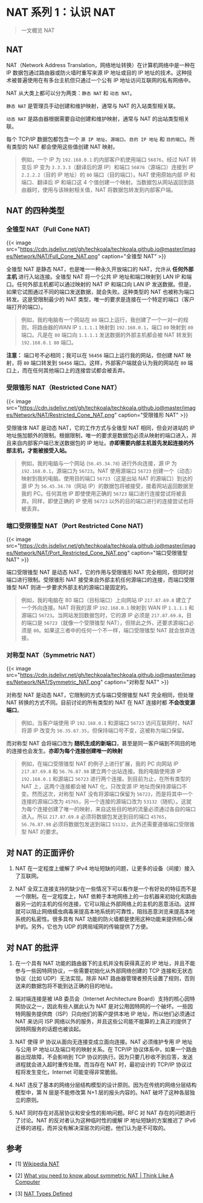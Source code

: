 # NAT 系列 1：认识 NAT


>一文概览 NAT

<!--more-->

## NAT

NAT（Network Address Translation，网络地址转换）在计算机网络中是一种在 IP 数据包通过路由器或防火墙时重写来源 IP 地址或目的 IP 地址的技术。这种技术被普遍使用在有多台主机但只通过一个公有 IP 地址访问互联网的私有网络中。

NAT 从大类上都可以分为两类：`静态 NAT` 和 `动态 NAT`。

`静态 NAT` 是管理员手动创建和维护映射，通常与 NAT 的入站类型相关联。

`动态 NAT` 是路由器根据需要自动创建和维护映射，通常与 NAT 的出站类型相关联。

每个 TCP/IP 数据包都包含一个 `源 IP 地址`、`源端口`、`目的 IP 地址` 和 `目的端口`。所有类型的 NAT 都会使用这些值创建 NAT 映射。

>例如，一个 IP 为 `192.168.0.1` 的内部客户机使用端口 `56876`，经过 NAT 转变后 IP 变为 `3.3.3.3`（翻译后的源 IP）和端口 `56876`（源端口）连接到 IP `2.2.2.2`（目的 IP 地址）的 `80` 端口（目的端口）。NAT 使用原始内部 IP 和端口、翻译后 IP 和端口这 4 个值创建一个映射。当数据包从网站返回到路由器时，使用与该映射相关值，NAT 将数据包转发到内部客户端。

## NAT 的四种类型

### 全锥型 NAT（Full Cone NAT)

{{< image src="https://cdn.jsdelivr.net/gh/techkoala/techkoala.github.io@master/images/Network/NAT/Full_Cone_NAT.png" caption="全锥型 NAT" >}}

全锥型 NAT 是静态 NAT，也是唯一一种永久开放端口的 NAT，允许从 **任何外部主机** 进行入站连接。全锥型 NAT 将一个公共 IP 地址和端口映射到 LAN IP 和端口。任何外部主机都可以通过映射的 NAT IP 和端口向 LAN IP 发送数据。但是，如果它试图通过不同的端口发送数据，就会失败。这种类型的 NAT 也被称为端口转发。这是受限制最少的 NAT 类型，唯一的要求是连接在一个特定的端口（客户端打开的端口）。

>例如，我的电脑有一个网站在 `80` 端口上运行，我创建了一个一对一的规则，将路由器的WAN IP `1.1.1.1` 映射到 `192.168.0.1`，端口 `80` 映射到 `80` 端口。凡是在 `80` 端口向 `1.1.1.1` 发送数据的外部主机都会被 NAT 转发到 `192.168.0.1 80` 端口。

**注意：** 端口号不必相同；我可以在 `56456` 端口上运行我的网站，但创建 NAT 映射，将 `80` 端口转发到 `56456` 端口。这样，外部客户端就会认为我的网站在 `80` 端口上，而在任何其他端口上的连接尝试都会被丢弃。

### 受限锥形 NAT（Restricted Cone NAT）

{{< image src="https://cdn.jsdelivr.net/gh/techkoala/techkoala.github.io@master/images/Network/NAT/Restricted_Cone_NAT.png" caption="受限锥形 NAT" >}}

受限锥体 NAT 是动态 NAT，它的工作方式与全锥型 NAT 相同，但会对进站的 IP 地址施加额外的限制。根据限制，唯一的要求是数据包必须从映射的端口进入，并且来自内部客户端已发送数据包的 IP 地址。**亦即需要内部主机首先发起连接的外部主机，才能被接受入站。**

>例如，我的电脑与一个网站 (`56.45.34.78`) 进行外向连接，源 IP 为 `192.168.0.1`，源端口为 `56723`。NAT 使用源端口 `56723` 创建一个（动态）映射到我的电脑。使用目的端口 `56723`（这是出站 NAT 的源端口）到达的源 IP 为 `56.45.34.78`（网站 IP）的数据包将被接受，接着网站返回数据至我的 PC。任何其他 IP 即使使用正确的 `56723` 端口进行连接尝试将被丢弃。同样，即使正确的 IP 使用 `56723` 以外的目的端口进行的连接尝试也将被丢弃。

### 端口受限锥型 NAT（Port Restricted Cone NAT)

{{< image src="https://cdn.jsdelivr.net/gh/techkoala/techkoala.github.io@master/images/Network/NAT/Port_Restricted_Cone_NAT.png" caption="端口受限锥型 NAT" >}}

端口受限锥型 NAT 是动态 NAT，它的作用与受限锥形 NAT 完全相同，但同时对端口进行限制。受限锥形 NAT 接受来自外部主机任何源端口的连接，而端口受限锥型 NAT 则进一步要求外部主机的源端口是固定的。

>例如，我的电脑在 80 端口（目标端口）上向网站 IP `217.87.69.8` 建立了一个外向连接。NAT 将我的源 IP `192.168.0.1` 映射到 WAN IP `1.1.1.1` 和源端口 `56723`。当网站发回数据包时，它的源 IP 必须是 `217.87.69.8`，目的端口是 `56723`（就像一个受限锥型 NAT），但除此之外，还要求源端口必须是 `80`。如果这三者中的任何一个不一样，端口受限锥型 NAT 就会放弃连接。

### 对称型 NAT（Symmetric NAT）

{{< image src="https://cdn.jsdelivr.net/gh/techkoala/techkoala.github.io@master/images/Network/NAT/Symmetric_NAT.png" caption="对称型 NAT" >}}

对称型 NAT 是动态 NAT，它限制的方式与端口受限锥型 NAT 完全相同，但处理 NAT 转换的方式不同。目前讨论的所有类型的 NAT 在 NAT 连接时都 **不会改变源端口**。

>例如，当客户端使用 IP `192.168.0.1` 和源端口 `56723` 访问互联网时，NAT 将源 IP 改变为 `56.35.67.35`，但保持端口号不变，这被称为端口保留。

而对称型 NAT 会将端口改为 **随机生成的新端口**，甚至是同一客户端到不同目的地的连接也会发生。**亦即为每个连接创建唯一的映射**
	
>例如，在端口受限锥型 NAT 的例子上进行扩展，我的 PC 向网站 IP `217.87.69.8` 和 `56.76.87.98` 建立两个出站连接。我的电脑使用源 IP `192.168.0.1` 和源端口 `56723` 进行两个连接。到目前为止，在所有类型的 NAT 上，这两个连接都会被 NAT 化，只改变源 IP 地址而保持源端口不变。然而这次，对称型 NAT 没有将源端口保留为 `56723`，而是将其中一个连接的源端口改为 `45765`，另一个连接的源端口改为 `53132`（随机）。这就为每个连接创建了唯一的映射，来自这些目的地的流量必须通过各自的端口进入。所以 `217.87.69.8` 必须将数据包发送到目的端口 `45765`，`56.76.87.98` 必须将数据包发送到端口 `53132`，此外还需要遵循端口受限锥型 NAT 的要求。

## 对 NAT 的正面评价

1. NAT 在一定程度上缓解了 IPv4 地址短缺的问题，让更多的设备（间接）接入了互联网。

2. NAT 全双工连接支持的缺少在一些情况下可以看作是一个有好处的特征而不是一个限制。在一定程度上，NAT 依赖于本地网络上的一台机器来初始化和路由器另一边的主机的任何连接，它可以阻止外部网络上的主机的恶意活动。这样就可以阻止网络蠕虫病毒来提高本地系统的可靠性，阻挡恶意浏览来提高本地系统的私密性。很多具有 NAT 功能的防火墙都是使用这种功能来提供核心保护的。另外，它也为 UDP 的跨局域网的传输提供了方便。

## 对 NAT 的批评

1. 在一个具有 NAT 功能的路由器下的主机并没有获得真正的 IP 地址，并且不能参与一些因特网协议，一些需要初始化从外部网络创建的 TCP 连接和无状态协议（比如 UDP）无法实现。除非 NAT 路由器管理者预先设置了规则，否则送来的数据包将不能到达正确的目的地址。

2. 端对端连接是被 IAB 委员会（Internet Architecture Board）支持的核心因特网协议之一，因此有些人据此认为 NAT 是对公用因特网的一个破坏。一些因特网服务提供商（ISP）只向他们的客户提供本地 IP 地址，所以他们必须通过 NAT 来访问 ISP 网络以外的服务，并且这些公司能不能算的上真正的提供了因特网服务的话题也被谈起。

3. NAT 使得 IP 协议从面向无连接变成立面向连接。NAT 必须维护专用 IP 地址与公用 IP 地址以及端口号的映射关系。在 TCP/IP 协议体系中，如果一个路由器出现故障，不会影响到 TCP 协议的执行。因为只要几秒收不到应答，发送进程就会进入超时重传处理。而当存在 NAT 时，最初设计的 TCP/IP 协议过程将发生变化，Internet 可能变得非常脆弱。

4. NAT 违反了基本的网络分层结构模型的设计原则。因为在传统的网络分层结构模型中，第 N 层是不能修改第 N+1 层的报头内容的。NAT 破坏了这种各层独立的原则。

5. NAT 同时存在对高层协议和安全性的影响问题。RFC 对 NAT 存在的问题进行了讨论。NAT 的反对者认为这种临时性的缓解 IP 地址短缺的方案推迟了 IPv6 迁移的进程，而并没有解决深层次的问题，他们认为是不可取的。

## 参考

- [1] [Wikipedia NAT](https://en.wikipedia.org/wiki/Network_address_translation)

- [2] [What you need to know about symmetric NAT | Think Like A Computer](https://think-like-a-computer.com/2011/09/19/symmetric-nat/)

- [3] [NAT Types Defined](https://portforward.com/nat-types/)

